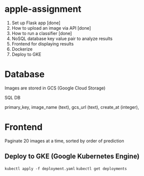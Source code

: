 # apple-assignment

1. Set up Flask app [done]
1. How to upload an image via API [done]
1. How to run a classifier [done]
1. NoSQL database key value pair to analyze results
1. Frontend for displaying results
1. Dockerize
1. Deploy to GKE


# Database

Images are stored in GCS (Google Cloud Storage)

SQL DB 

primary_key, image_name (text), gcs_url (text), create_at (integer),  


# Frontend

Paginate 20 images at a time, sorted by order of prediction


## Deploy to GKE (Google Kubernetes Engine)

`kubectl apply -f deployment.yaml`
`kubectl get deployments` 
